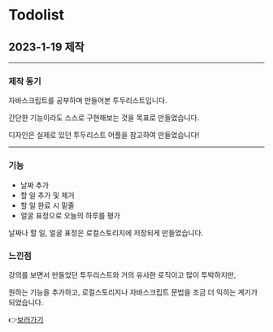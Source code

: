 # Todolist

## 2023-1-19 제작

***

### 제작 동기

자바스크립트를 공부하며 만들어본 투두리스트입니다.

간단한 기능이라도 스스로 구현해보는 것을 목표로 만들었습니다.

디자인은 실제로 있던 투두리스트 어플을 참고하여 만들었습니다! 

------

### 기능

- 날짜 추가
- 할 일 추가 및 제거
- 할 일 완료 시 밑줄
- 얼굴 표정으로 오늘의 하루를 평가

날짜나 할 일, 얼굴 표정은 로컬스토리지에 저장되게 만들었습니다.



### 느낀점

강의를 보면서 만들었던 투두리스트와 거의 유사한 로직이고 많이 투박하지만,

원하는 기능을 추가하고, 로컬스토리지나 자바스크립트 문법을 조금 더 익히는 계기가 되었습니다.



👉[보러가기](https://dlls21.github.io/Todolist/index.html)

